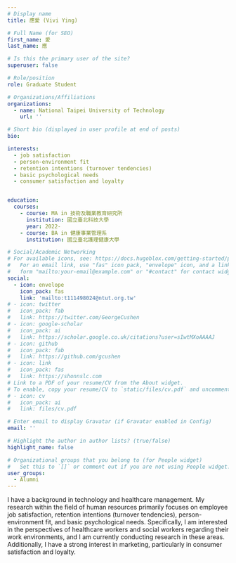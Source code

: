 ```yaml
---
# Display name
title: 應愛 (Vivi Ying)

# Full Name (for SEO)
first_name: 愛
last_name: 應

# Is this the primary user of the site?
superuser: false

# Role/position
role: Graduate Student

# Organizations/Affiliations
organizations:
  - name: National Taipei University of Technology
    url: ''

# Short bio (displayed in user profile at end of posts)
bio:

interests:
  - job satisfaction
  - person-environment fit
  - retention intentions (turnover tendencies)
  - basic psychological needs
  - consumer satisfaction and loyalty


education:
  courses:
    - course: MA in 技術及職業教育研究所
      institution: 國立臺北科技大學
      year: 2022-
    - course: BA in 健康事業管理系
      institution: 國立臺北護理健康大學

# Social/Academic Networking
# For available icons, see: https://docs.hugoblox.com/getting-started/page-builder/#icons
#   For an email link, use "fas" icon pack, "envelope" icon, and a link in the
#   form "mailto:your-email@example.com" or "#contact" for contact widget.
social:
  - icon: envelope
    icon_pack: fas
    link: 'mailto:t111498024@ntut.org.tw'
# - icon: twitter
#   icon_pack: fab
#   link: https://twitter.com/GeorgeCushen
# - icon: google-scholar
#   icon_pack: ai
#   link: https://scholar.google.co.uk/citations?user=sIwtMXoAAAAJ
# - icon: github
#   icon_pack: fab
#   link: https://github.com/gcushen
# - icon: link
#   icon_pack: fas
#   link: https://shonnslc.com
# Link to a PDF of your resume/CV from the About widget.
# To enable, copy your resume/CV to `static/files/cv.pdf` and uncomment the lines below.
# - icon: cv
#   icon_pack: ai
#   link: files/cv.pdf

# Enter email to display Gravatar (if Gravatar enabled in Config)
email: ''

# Highlight the author in author lists? (true/false)
highlight_name: false

# Organizational groups that you belong to (for People widget)
#   Set this to `[]` or comment out if you are not using People widget.
user_groups:
  - Alumni
---
```


I have a background in technology and healthcare management. My research within the field of human resources primarily focuses on employee job satisfaction, retention intentions (turnover tendencies), person-environment fit, and basic psychological needs. Specifically, I am interested in the perspectives of healthcare workers and social workers regarding their work environments, and I am currently conducting research in these areas. Additionally, I have a strong interest in marketing, particularly in consumer satisfaction and loyalty.